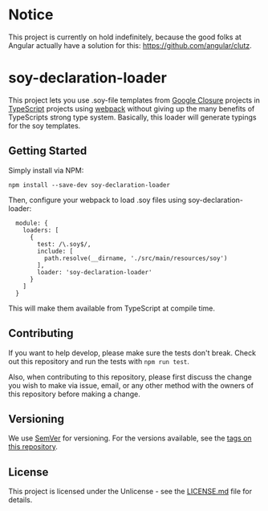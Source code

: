 # Notice
This project is currently on hold indefinitely, because the good folks at Angular actually have a solution for this: https://github.com/angular/clutz. 

# soy-declaration-loader

This project lets you use .soy-file templates from [Google Closure](https://developers.google.com/closure/templates/) projects in [TypeScript](http://www.typescriptlang.org/) projects using [webpack](https://webpack.js.org/) without giving up the many benefits of TypeScripts strong type system. Basically, this loader will generate typings for the soy templates.

## Getting Started

Simply install via NPM: 

```
npm install --save-dev soy-declaration-loader
```

Then, configure your webpack to load .soy files using soy-declaration-loader: 

```
  module: {
    loaders: [
      {
        test: /\.soy$/,
        include: [
          path.resolve(__dirname, './src/main/resources/soy')
        ],
        loader: 'soy-declaration-loader'
      }
    ]
  }
```

This will make them available from TypeScript at compile time.

## Contributing

If you want to help develop, please make sure the tests don't break. Check out this repository and run the tests with `npm run test`.

Also, when contributing to this repository, please first discuss the change you wish to make via issue, email, or any other method with the owners of this repository before making a change. 

## Versioning

We use [SemVer](http://semver.org/) for versioning. For the versions available, see the [tags on this repository](https://github.com/j-frost/soy-declaration-loader/tags). 

## License

This project is licensed under the Unlicense - see the [LICENSE.md](LICENSE.md) file for details.
